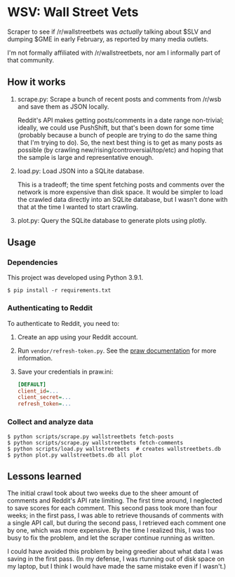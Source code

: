 # WSV: Wall Street Vets

Scraper to see if /r/wallstreetbets was *actually* talking about $SLV and
dumping $GME in early February, as reported by many media outlets.

I'm not formally affiliated with /r/wallstreetbets, nor am I informally part of
that community.

## How it works

1. scrape.py: Scrape a bunch of recent posts and comments from /r/wsb and save
   them as JSON locally.

   Reddit's API makes getting posts/comments in a date range non-trivial;
   ideally, we could use PushShift, but that's been down for some time (probably
   because a bunch of people are trying to do the same thing that I'm trying to
   do). So, the next best thing is to get as many posts as possible (by crawling
   new/rising/controversial/top/etc) and hoping that the sample is large and
   representative enough.

2. load.py: Load JSON into a SQLite database.

   This is a tradeoff; the time spent fetching posts and comments over the
   network is more expensive than disk space. It would be simpler to load the
   crawled data directly into an SQLite database, but I wasn't done with that at
   the time I wanted to start crawling.

3. plot.py: Query the SQLite database to generate plots using plotly.


## Usage

### Dependencies

This project was developed using Python 3.9.1.

```console
$ pip install -r requirements.txt
```

### Authenticating to Reddit

To authenticate to Reddit, you need to:

1. Create an app using your Reddit account.

2. Run `vendor/refresh-token.py`. See the [praw
   documentation](https://praw.readthedocs.io/en/latest/getting_started/authentication.html#code-flow)
   for more information.

3. Save your credentials in praw.ini:

   ```ini
   [DEFAULT]
   client_id=...
   client_secret=...
   refresh_token=...
   ```

### Collect and analyze data

```console
$ python scripts/scrape.py wallstreetbets fetch-posts
$ python scripts/scrape.py wallstreetbets fetch-comments
$ python scripts/load.py wallstreetbets  # creates wallstreetbets.db
$ python plot.py wallstreetbets.db all plot
```

## Lessons learned

The initial crawl took about two weeks due to the sheer amount of comments and
Reddit's API rate limiting. The first time around, I neglected to save scores
for each comment. This second pass took more than four weeks; in the first pass,
I was able to retrieve thousands of comments with a single API call, but during
the second pass, I retrieved each comment one by one, which was more expensive.
By the time I realized this, I was too busy to fix the problem, and let the
scraper continue running as written.

I could have avoided this problem by being greedier about what data I was saving
in the first pass. (In my defense, I was rtunning out of disk space on my
laptop, but I think I would have made the same mistake even if I wasn't.)
